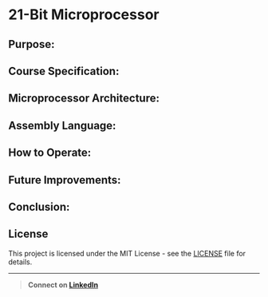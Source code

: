 # 21-Bit Microprocessor

## Purpose:

## Course Specification:

## Microprocessor Architecture:

## Assembly Language:

## How to Operate:

## Future Improvements:

## Conclusion:

## License
This project is licensed under the MIT License - see the [LICENSE](LICENSE) file for details.

---
> **Connect on [LinkedIn](https://linkedin.com/in/username](https://www.linkedin.com/in/harrison-stokes/))**

